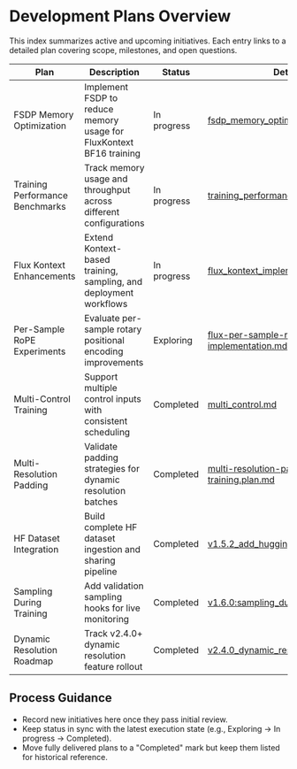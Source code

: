 # Development Plans Overview

This index summarizes active and upcoming initiatives. Each entry links to a detailed plan covering scope, milestones, and open questions.

| Plan | Description | Status | Details |
| --- | --- | --- | --- |
| FSDP Memory Optimization | Implement FSDP to reduce memory usage for FluxKontext BF16 training | In progress | [fsdp_memory_optimization.md](./fsdp_memory_optimization.md) |
| Training Performance Benchmarks | Track memory usage and throughput across different configurations | In progress | [training_performance_benchmarks.md](./training_performance_benchmarks.md) |
| Flux Kontext Enhancements | Extend Kontext-based training, sampling, and deployment workflows | In progress | [flux_kontext_implement.md](./flux_kontext_implement.md) |
| Per-Sample RoPE Experiments | Evaluate per-sample rotary positional encoding improvements | Exploring | [flux-per-sample-rope-implementation.md](./flux-per-sample-rope-implementation.md) |
| Multi-Control Training | Support multiple control inputs with consistent scheduling | Completed | [multi_control.md](./multi_control.md) |
| Multi-Resolution Padding | Validate padding strategies for dynamic resolution batches | Completed | [multi-resolution-padding-mask-training.plan.md](./multi-resolution-padding-mask-training.plan.md) |
| HF Dataset Integration | Build complete HF dataset ingestion and sharing pipeline | Completed | [v1.5.2_add_huggingface_dataset.md](./v1.5.2_add_huggingface_dataset.md) |
| Sampling During Training | Add validation sampling hooks for live monitoring | Completed | [v1.6.0:sampling_during_train.md](./v1.6.0:sampling_during_train.md) |
| Dynamic Resolution Roadmap | Track v2.4.0+ dynamic resolution feature rollout | Completed | [v2.4.0_dynamic_resolution.md](./v2.4.0_dynamic_resolution.md) |

## Process Guidance

- Record new initiatives here once they pass initial review.
- Keep status in sync with the latest execution state (e.g., Exploring → In progress → Completed).
- Move fully delivered plans to a "Completed" mark but keep them listed for historical reference.
